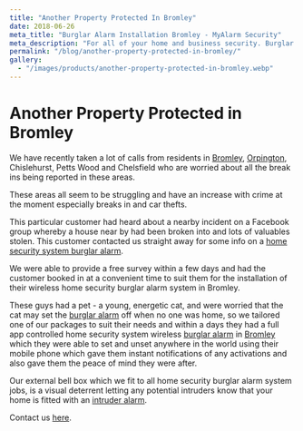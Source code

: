 ```yaml
---
title: "Another Property Protected In Bromley"
date: 2018-06-26
meta_title: "Burglar Alarm Installation Bromley - MyAlarm Security"
meta_description: "For all of your home and business security. Burglar Alarm Servicing, Burglar Alarm Installation, Alarm Battery and CCTV. Call 020 8302 4065 or email us."
permalink: "/blog/another-property-protected-in-bromley/"
gallery:
  - "/images/products/another-property-protected-in-bromley.webp"
---
```


# Another Property Protected in Bromley

We have recently taken a lot of calls from residents in [Bromley](/pages/bromley/), [Orpington](/pages/orpington/), Chislehurst, Petts Wood and Chelsfield who are worried about all the break ins being reported in these areas.

These areas all seem to be struggling and have an increase with crime at the moment especially breaks in and car thefts.

This particular customer had heard about a nearby incident on a Facebook group whereby a house near by had been broken into and lots of valuables stolen. This customer contacted us straight away for some info on a [home security system burglar alarm](/categories/burglar-alarms/).

We were able to provide a free survey within a few days and had the customer booked in at a convenient time to suit them for the installation of their wireless home security burglar alarm system in Bromley.

These guys had a pet - a young, energetic cat, and were worried that the cat may set the [burglar alarm](/categories/burglar-alarms/) off when no one was home, so we tailored one of our packages to suit their needs and within a days they had a full app controlled home security system wireless [burglar alarm](/categories/burglar-alarms/) in [Bromley](/pages/bromley/) which they were able to set and unset anywhere in the world using their mobile phone which gave them instant notifications of any activations and also gave them the peace of mind they were after.

Our external bell box which we fit to all home security burglar alarm system jobs, is a visual deterrent letting any potential intruders know that your home is fitted with an [intruder alarm](/categories/burglar-alarms/).

Contact us [here](/contact/).